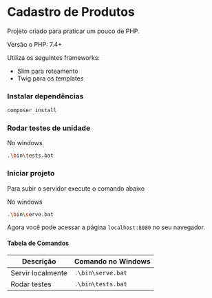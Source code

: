# Cadastro de Produtos

Projeto criado para praticar um pouco de PHP.

Versão o PHP: 7.4+

Utiliza os seguintes frameworks:
- Slim para roteamento
- Twig para os templates

### Instalar dependências
```bash
composer install
```

### Rodar testes de unidade
No windows
```bash
.\bin\tests.bat
```

### Iniciar projeto
Para subir o servidor execute o comando abaixo

No windows
```bash
.\bin\serve.bat
```

Agora você pode acessar a página `localhost:8080` no seu navegador.

#### Tabela de Comandos
| Descrição | Comando no Windows | 
| --- | --- |
| Servir localmente |`.\bin\serve.bat` |
| Rodar testes | `.\bin\tests.bat` |



